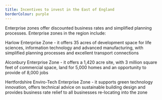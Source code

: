 ```yaml
---
title: Incentives to invest in the East of England
borderColour: purple
---
```

Enterprise zones offer discounted business rates and simplified planning processes. Enterprise zones in the region include:


Harlow Enterprise Zone - it offers 35 acres of development space for life sciences, information technology and advanced manufacturing, with simplified planning processes and excellent transport connections


Alconbury Enterprise Zone - it offers a 1,420 acre site, with 3 million square feet of commercial space, land for 5,000 homes and an opportunity to provide of 8,000 jobs


Hertfordshire Enviro-Tech Enterprise Zone - it supports green technology innovation, offers technical advice on sustainable building design and provides business rate relief to all businesses re-locating into the zone